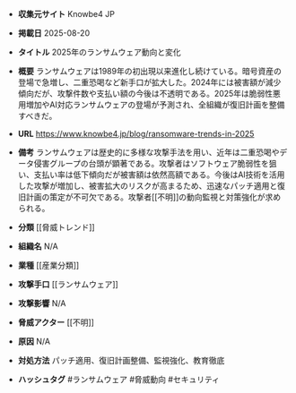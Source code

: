 - **収集元サイト**
Knowbe4 JP

- **掲載日**
2025-08-20

- **タイトル**
2025年のランサムウェア動向と変化

- **概要**
ランサムウェアは1989年の初出現以来進化し続けている。暗号資産の登場で急増し、二重恐喝など新手口が拡大した。2024年には被害額が減少傾向だが、攻撃件数や支払い額の今後は不透明である。2025年は脆弱性悪用増加やAI対応ランサムウェアの登場が予測され、全組織が復旧計画を整備すべきだ。

- **URL**
https://www.knowbe4.jp/blog/ransomware-trends-in-2025

- **備考**
ランサムウェアは歴史的に多様な攻撃手法を用い、近年は二重恐喝やデータ侵害グループの台頭が顕著である。攻撃者はソフトウェア脆弱性を狙い、支払い率は低下傾向だが被害額は依然高額である。今後はAI技術を活用した攻撃が増加し、被害拡大のリスクが高まるため、迅速なパッチ適用と復旧計画の策定が不可欠である。攻撃者[[不明]]の動向監視と対策強化が求められる。

- **分類**
[[脅威トレンド]]

- **組織名**
N/A

- **業種**
[[産業分類]]

- **攻撃手口**
[[ランサムウェア]]

- **攻撃影響**
N/A

- **脅威アクター**
[[不明]]

- **原因**
N/A

- **対処方法**
パッチ適用、復旧計画整備、監視強化、教育徹底

- **ハッシュタグ**
#ランサムウェア #脅威動向 #セキュリティ
